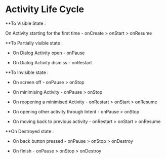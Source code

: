 # Activity Life Cycle #

**To Visible State :

On Activity starting for the first time - onCreate > onStart > onResume

**To Partially visible state :

* On Dialog Activity open - onPause

* On Dialog Activity dismiss - onRestart

**To Invisible state :

* On screen off - onPause > onStop

* On minimising Activity - onPause > onStop

* On reopening a minimised Activity - onRestart > onStart > onResume


* On opening other activity through Intent - onPause > onStop

* On moving back to previous activity - onRestart > onStart > onResume

**On Destroyed state :

* On back button pressed - onPause > onStop > onDestroy

* On finish - onPause > onStop > onDestroy